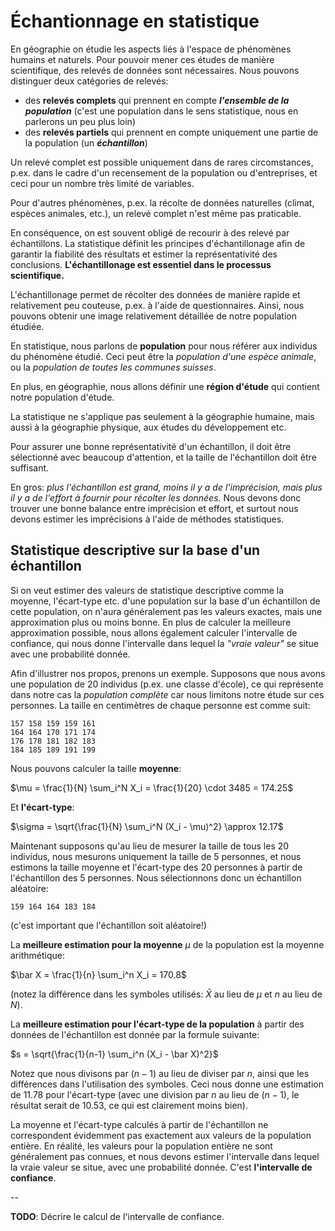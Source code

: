 # Échantionnage en statistique

En géographie on étudie les aspects liés à l'espace de phénomènes humains et naturels. Pour pouvoir mener ces études de manière scientifique, des relevés de données sont nécessaires. Nous pouvons distinguer deux catégories de relevés:

- des __relevés complets__ qui prennent en compte ___l'ensemble de la population___ (c'est une population dans le sens statistique, nous en parlerons un peu plus loin)
- des __relevés partiels__ qui prennent en compte uniquement une partie de la population (un ___échantillon___)

Un relevé complet est possible uniquement dans de rares circomstances, p.ex. dans le cadre d'un recensement de la population ou d'entreprises, et ceci pour un nombre très limité de variables.

Pour d'autres phénomènes, p.ex. la récolte de données naturelles (climat, espèces animales, etc.), un relevé complet n'est même pas praticable.

En conséquence, on est souvent obligé de recourir à des relevé par échantillons. La statistique définit les principes d'échantillonage afin de garantir la fiabilité des résultats et estimer la représentativité des conclusions. __L'échantillonage est essentiel dans le processus scientifique.__

L'échantillonage permet de récolter des données de manière rapide et relativement peu couteuse, p.ex. à l'aide de questionnaires. Ainsi, nous pouvons obtenir une image relativement détaillée de notre population étudiée.

En statistique, nous parlons de __population__ pour nous référer aux individus du phénomène étudié. Ceci peut être la _population d'une espèce animale_, ou la _population de toutes les communes suisses_.

En plus, en géographie, nous allons définir une __région d'étude__ qui contient notre population d'étude.

La statistique ne s'applique pas seulement à la géographie humaine, mais aussi à la géographie physique, aux études du développement etc.

Pour assurer une bonne représentativité d'un échantillon, il doit être sélectionné avec beaucoup d'attention, et la taille de l'échantillon doit être suffisant.

En gros: _plus l'échantillon est grand, moins il y a de l'imprécision, mais plus il y a de l'effort à fournir pour récolter les données._ Nous devons donc trouver une bonne balance entre imprécision et effort, et surtout nous devons estimer les imprécisions à l'aide de méthodes statistiques.


## Statistique descriptive sur la base d'un échantillon

Si on veut estimer des valeurs de statistique descriptive comme la moyenne, l'écart-type etc. d'une population sur la base d'un échantillon de cette population, on n'aura généralement pas les valeurs exactes, mais une approximation plus ou moins bonne. En plus de calculer la meilleure approximation possible, nous allons également calculer l'intervalle de confiance, qui nous donne l'intervalle dans lequel la _"vraie valeur"_ se situe avec une probabilité donnée.

Afin d'illustrer nos propos, prenons un exemple. Supposons que nous avons une population de 20 individus (p.ex. une classe d'école), ce qui représente dans notre cas la _population complète_ car nous limitons notre étude sur ces personnes. La taille en centimètres de chaque personne est comme suit:

	157 158 159 159 161 
	164 164 170 171 174
	176 178 181 182 183 
	184 185 189 191 199

Nous pouvons calculer la taille __moyenne__:

$\mu = \frac{1}{N} \sum_i^N X_i = \frac{1}{20} \cdot 3485 = 174.25$

Et __l'écart-type__:

$\sigma = \sqrt{\frac{1}{N} \sum_i^N (X_i - \mu)^2} \approx 12.17$

Maintenant supposons qu'au lieu de mesurer la taille de tous les 20 individus, nous mesurons uniquement la taille de 5 personnes, et nous estimons la taille moyenne et l'écart-type des 20 personnes à partir de l'échantillon des 5 personnes. Nous sélectionnons donc un échantillon aléatoire:

	159 164 164 183 184

(c'est important que l'échantillon soit aléatoire!)

La __meilleure estimation pour la moyenne__ $\mu$ de la population est la moyenne arithmétique:

$\bar X = \frac{1}{n} \sum_i^n X_i = 170.8$

(notez la différence dans les symboles utilisés: $\bar X$ au lieu de $\mu$ et $n$ au lieu de $N$).

La __meilleure estimation pour l'écart-type de la population__ à partir des données de l'échantillon est donnée par la formule suivante:

$s = \sqrt{\frac{1}{n-1} \sum_i^n (X_i - \bar X)^2}$

Notez que nous divisons par $(n-1)$ au lieu de diviser par $n$, ainsi que les différences dans l'utilisation des symboles. Ceci nous donne une estimation de $11.78$ pour l'écart-type (avec une division par $n$ au lieu de $(n-1)$, le résultat serait de $10.53$, ce qui est clairement moins bien).

La moyenne et l'écart-type calculés à partir de l'échantillon ne correspondent évidemment pas exactement aux valeurs de la population entière. En réalité, les valeurs pour la population entière ne sont généralement pas connues, et nous devons estimer l'intervalle dans lequel la vraie valeur se situe, avec une probabilité donnée. C'est __l'intervalle de confiance__.

--

**TODO**: Décrire le calcul de l'intervalle de confiance.  
